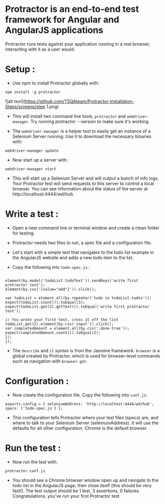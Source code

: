 # Protractor is an end-to-end test framework for Angular and AngularJS applications

Protractor runs tests against your application running in a real browser, interacting with it as a user would.

# Setup :

* Use npm to install Protractor globally with:

```npm install -g protractor```

![alt text](https://github.com/TSQAteam/Protractor-Installation-Steps/screens/step 1.png)

* This will install two command line tools, ```protractor``` and ```webdriver-manager```. Try running protractor --version to make sure it's working.

* The ```webdriver-manager``` is a helper tool to easily get an instance of a Selenium Server running. Use it to download the necessary binaries with:

```webdriver-manager update``` 

* Now start up a server with:

```webdriver-manager start```
* This will start up a Selenium Server and will output a bunch of info logs. Your Protractor test will send requests to this server to control a local browser. You can see information about the status of the server at http://localhost:4444/wd/hub.

# Write a test :

* Open a new command line or terminal window and create a clean folder for testing.

* Protractor needs two files to run, a spec file and a configuration file.

* Let's start with a simple test that navigates to the todo list example in the AngularJS website and adds a new todo item to the list.

* Copy the following into ```todo-spec.js``` :

```describe('angularjs homepage todo list', function() { it('should add a todo', function() { browser.get('https://angularjs.org');

element(by.model('todoList.todoText')).sendKeys('write first protractor test');
element(by.css('[value="add"]')).click();

var todoList = element.all(by.repeater('todo in todoList.todos'));
expect(todoList.count()).toEqual(3);
expect(todoList.get(2).getText()).toEqual('write first protractor test');

// You wrote your first test, cross it off the list
todoList.get(2).element(by.css('input')).click();
var completedAmount = element.all(by.css('.done-true'));
expect(completedAmount.count()).toEqual(2);
}); 
});
```

 * The ```describe``` and ```it``` syntax is from the Jasmine framework. ```browser``` is a global created by Protractor, which is used for browser-level commands such as navigation with ```browser.get```.

# Configuration :

* Now create the configuration file. Copy the following into ```conf.js```:

```exports.config = { seleniumAddress: 'http://localhost:4444/wd/hub', specs: ['todo-spec.js'] };```

* This configuration tells Protractor where your test files (specs) are, and where to talk to your Selenium Server (seleniumAddress). It will use the defaults for all other configuration. Chrome is the default browser.

# Run the test :

* Now run the test with:

```protractor conf.js```

* You should see a Chrome browser window open up and navigate to the todo list in the AngularJS page, then close itself (this should be very fast!). The test output should be 1 test, 3 assertions, 0 failures. Congratulations, you've run your first Protractor test
